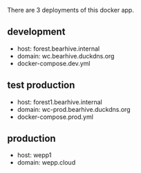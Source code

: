 There are 3 deployments of this docker app.

## development
- host: forest.bearhive.internal 
- domain: wc.bearhive.duckdns.org
- docker-compose.dev.yml

## test production
- host: forest1.bearhive.internal 
- domain: wc-prod.bearhive.duckdns.org
- docker-compose.prod.yml

## production
- host: wepp1
- domain: wepp.cloud

